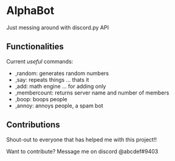 # AlphaBot

Just messing around with discord.py API

## Functionalities
Current *useful* commands:
* ,random: generates random numbers
* ,say: repeats things ... thats it
* ,add: math engine ... for adding only
* ,membercount: returns server name and number of members
* ,boop: boops people
* ,annoy: annoys people, a spam bot

## Contributions
Shout-out to everyone that has helped me with this project!!

Want to contribute? Message me on discord @abcdef#9403
